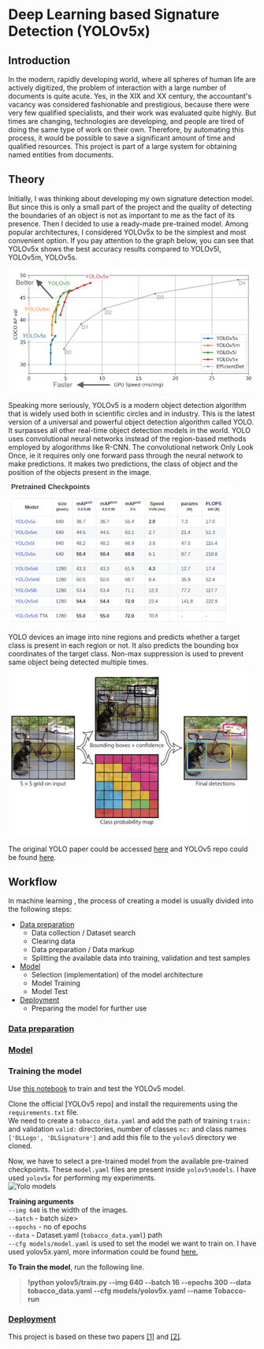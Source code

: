 # Deep Learning based Signature Detection (YOLOv5x)
## Introduction

In the modern, rapidly developing world, where all spheres of human life are actively digitized, the problem of interaction with a large number of documents is quite acute. Yes, in the XIX and XX century, the accountant's vacancy was considered fashionable and prestigious, because there were very few qualified specialists, and their work was evaluated quite highly. But times are changing, technologies are developing, and people are tired of doing the same type of work on their own. Therefore, by automating this process, it would be possible to save a significant amount of time and qualified resources. This project is part of a large system for obtaining named entities from documents.

## Theory

Initially, I was thinking about developing my own signature detection model. But since this is only a small part of the project and the quality of detecting the boundaries of an object is not as important to me as the fact of its presence. Then I decided to use a ready-made pre-trained model. Among popular architectures, I considered YOLOv5x to be the simplest and most convenient option. If you pay attention to the graph below, you can see that YOLOv5x shows the best accuracy results compared to YOLOv5l, YOLOv5m, YOLOv5s.

![YOLO_COMPARSION](Images/yolo_comparison.png)

Speaking more seriously, YOLOv5 is a modern object detection algorithm that is widely used both in scientific circles and in industry. This is the latest version of a universal and powerful object detection algorithm called YOLO. It surpasses all other real-time object detection models in the world.
YOLO uses convolutional neural networks instead of the region-based methods employed by alogorithms like R-CNN. The convolutional network Only Look Once, ie it requires only one forward pass through the neural network to make predictions. It makes two predictions, the class of object and the position of the objects present in the image.

![YOLO_MODEL_LIST](Images/yolo_model_list.png)

YOLO devices an image into nine regions and predicts whether a target class is present in each region or not. It also predicts the bounding box coordinates of the target class. Non-max suppression is used to prevent same object being detected multiple times.

![YOLO_WORKING](Images/yolo_working.jpeg)

The original YOLO paper could be accessed [here](https://arxiv.org/abs/1506.02640) and YOLOv5 repo could be found [here](https://github.com/ultralytics/yolov5).

## Workflow

In machine learning , the process of creating a model is usually divided into the following steps:
* [Data preparation](Step_1_Convertiong_Dataset_to_YOLOv5)
  * Data collection / Dataset search
  * Clearing data
  * Data preparation / Data markup
  * Splitting the available data into training, validation and test samples
* [Model](Step_2_Custom_YOLO_training)
  * Selection (implementation) of the model architecture
  * Model Training
  * Model Test
* [Deployment](Step_3_Usage)
  * Preparing the model for further use

### [Data preparation](Step_1_Convertiong_Dataset_to_YOLOv5)
### [Model](Step_2_Custom_YOLO_training)
### Training the model
Use [this notebook](Step_2_Custom_YOLO_training/CustomYOLOv5_using_Tobcco800_dataset.ipynb) to train and test the YOLOv5 model.
  
Clone the official [YOLOv5 repo] and install the requirements using the `requirements.txt` file.  
We need to create a `tobacco_data.yaml` and add the path of training `train:` and validation `valid:` directories, number of classes `nc:` and class names `['DLLogo', 'DLSignature']` and add this file to the `yolov5` directory we cloned.  

Now, we have to select a pre-trained model from the available pre-trained checkpoints. These `model.yaml` files are present inside `yolov5\models`. I have used `yolov5x` for performing my experiments.  
![Yolo models](../../Images/yolo_model_list.png)  
  
**Training arguments**  
`--img 640` is the width of the images.  
`--batch` - batch size>  
`--epochs` - no of epochs  
`--data` - Dataset.yaml (`tobacco_data.yaml`) path  
`--cfg models/model.yaml` is used to set the model we want to train on. I have used yolov5x.yaml, more information could be found [here.](https://github.com/ultralytics/yolov5#pretrained-checkpoints)  
  
**To Train the model**, run the following line.  
> **!python yolov5/train.py --img 640 --batch 16 --epochs 300 --data tobacco_data.yaml --cfg models/yolov5x.yaml --name Tobacco-run**

### [Deployment](Step_3_Usage)


This project is based on these two papers [[1]](https://repositum.tuwien.at/bitstream/20.500.12708/16962/1/Hauri%20Marcel%20Rene%20-%202021%20-%20Detecting%20Signatures%20in%20scanned%20document%20images.pdf) and [[2]](https://arxiv.org/abs/2004.12104).  